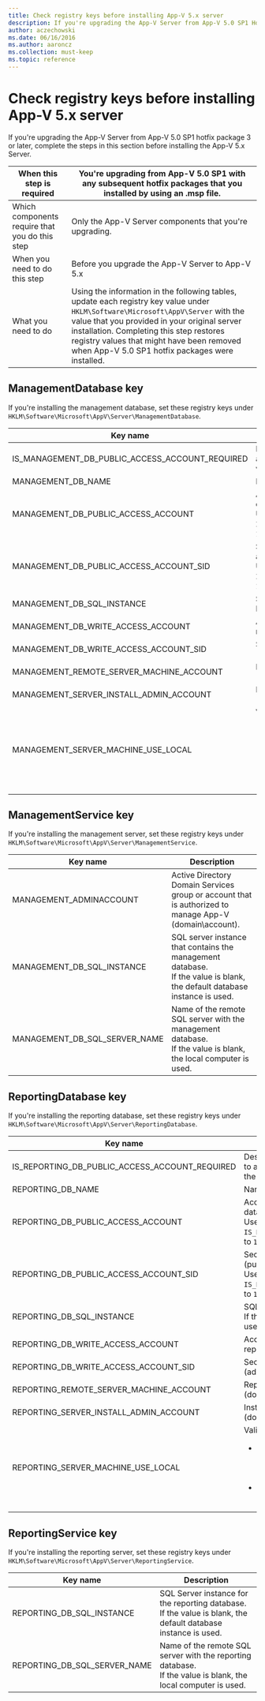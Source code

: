 ```yaml
---
title: Check registry keys before installing App-V 5.x server
description: If you're upgrading the App-V Server from App-V 5.0 SP1 Hotfix Package 3 or later, complete the steps in this section before installing the App-V 5.x Server.
author: aczechowski
ms.date: 06/16/2016
ms.author: aaroncz
ms.collection: must-keep
ms.topic: reference
---
```


# Check registry keys before installing App-V 5.x server

If you're upgrading the App-V Server from App-V 5.0 SP1 hotfix package 3 or later, complete the steps in this section before installing the App-V 5.x Server.

| When this step is required | You're upgrading from App-V 5.0 SP1 with any subsequent hotfix packages that you installed by using an .msp file. |
|----------------------------|---------------------------------------------------------------------------------------------------------------------|
| Which components require that you do this step | Only the App-V Server components that you're upgrading. |
| When you need to do this step | Before you upgrade the App-V Server to App-V 5.x |
| What you need to do | Using the information in the following tables, update each registry key value under `HKLM\Software\Microsoft\AppV\Server` with the value that you provided in your original server installation. Completing this step restores registry values that might have been removed when App-V 5.0 SP1 hotfix packages were installed. |

## ManagementDatabase key

If you're installing the management database, set these registry keys under `HKLM\Software\Microsoft\AppV\Server\ManagementDatabase`.

| Key name | Description |
|--|--|
| IS_MANAGEMENT_DB_PUBLIC_ACCESS_ACCOUNT_REQUIRED | Describes whether a public access account is required to access nonlocal management databases. If necessary, the value is set to `1`. |
| MANAGEMENT_DB_NAME | Name of the management database. |
| MANAGEMENT_DB_PUBLIC_ACCESS_ACCOUNT | Account used for read (public) access to the management database. <br> Used when `IS_MANAGEMENT_DB_PUBLIC_ACCESS_ACCOUNT_REQUIRED` is set to `1`. |
| MANAGEMENT_DB_PUBLIC_ACCESS_ACCOUNT_SID | Secure identifier (SID) of the account used for read (public) access to the management database. <br> Used when `IS_MANAGEMENT_DB_PUBLIC_ACCESS_ACCOUNT_REQUIRED` is set to `1`. |
| MANAGEMENT_DB_SQL_INSTANCE | SQL Server instance for the management database. <br> If the value is blank, the default database instance is used. |
| MANAGEMENT_DB_WRITE_ACCESS_ACCOUNT | Account used for write (administrator) access to the management database. |
| MANAGEMENT_DB_WRITE_ACCESS_ACCOUNT_SID | Secure identifier (SID) of the account used for write (administrator) access to the management database. |
| MANAGEMENT_REMOTE_SERVER_MACHINE_ACCOUNT | Management server remote computer account (domain\account). |
| MANAGEMENT_SERVER_INSTALL_ADMIN_ACCOUNT | Installation administrator sign-in for the management server (domain\account). |
| MANAGEMENT_SERVER_MACHINE_USE_LOCAL | Valid values are: <ul><li>**1** - the management service is on the local computer, that is, MANAGEMENT_REMOTE_SERVER_MACHINE_ACCOUNT is blank.</li><li>**0** - the management service is on a different computer from the local computer.</li></ul> |

## ManagementService key

If you're installing the management server, set these registry keys under `HKLM\Software\Microsoft\AppV\Server\ManagementService`.

| Key name | Description |
|--|--|
| MANAGEMENT_ADMINACCOUNT | Active Directory Domain Services group or account that is authorized to manage App-V (domain\account). |
| MANAGEMENT_DB_SQL_INSTANCE | SQL server instance that contains the management database. <br> If the value is blank, the default database instance is used. |
| MANAGEMENT_DB_SQL_SERVER_NAME | Name of the remote SQL server with the management database. <br> If the value is blank, the local computer is used. |

## ReportingDatabase key

If you're installing the reporting database, set these registry keys under `HKLM\Software\Microsoft\AppV\Server\ReportingDatabase`.

| Key name | Description |
|--|--|
| IS_REPORTING_DB_PUBLIC_ACCESS_ACCOUNT_REQUIRED | Describes whether a public access account is required to access nonlocal reporting databases. If necessary, the value is set to `1`. |
| REPORTING_DB_NAME | Name of the reporting database. |
| REPORTING_DB_PUBLIC_ACCESS_ACCOUNT | Account used for read (public) access to the reporting database. <br> Used when `IS_REPORTING_DB_PUBLIC_ACCESS_ACCOUNT_REQUIRED` is set to `1`. |
| REPORTING_DB_PUBLIC_ACCESS_ACCOUNT_SID | Secure identifier (SID) of the account used for read (public) access to the reporting database. <br> Used when `IS_REPORTING_DB_PUBLIC_ACCESS_ACCOUNT_REQUIRED` is set to `1`. |
| REPORTING_DB_SQL_INSTANCE | SQL Server instance for the reporting database. <br> If the value is blank, the default database instance is used. |
| REPORTING_DB_WRITE_ACCESS_ACCOUNT | Account used for write (administrator) access to the reporting database. |
| REPORTING_DB_WRITE_ACCESS_ACCOUNT_SID | Secure identifier (SID) of the account used for write (administrator) access to the reporting database. |
| REPORTING_REMOTE_SERVER_MACHINE_ACCOUNT | Reporting server remote computer account (domain\account). |
| REPORTING_SERVER_INSTALL_ADMIN_ACCOUNT | Installation administrator sign-in for the reporting server (domain\account). |
| REPORTING_SERVER_MACHINE_USE_LOCAL | Valid values are: <ul><li>**1** - the reporting service is on the local computer, that is, REPORTING_REMOTE_SERVER_MACHINE_ACCOUNT is blank.</li><li>**0** - the reporting service is on a different computer from the local computer.</li></ul> |

## ReportingService key

If you're installing the reporting server, set these registry keys under `HKLM\Software\Microsoft\AppV\Server\ReportingService`.

| Key name | Description |
|--|--|
| REPORTING_DB_SQL_INSTANCE | SQL Server instance for the reporting database. <br> If the value is blank, the default database instance is used. |
| REPORTING_DB_SQL_SERVER_NAME | Name of the remote SQL server with the reporting database. <br> If the value is blank, the local computer is used. |
